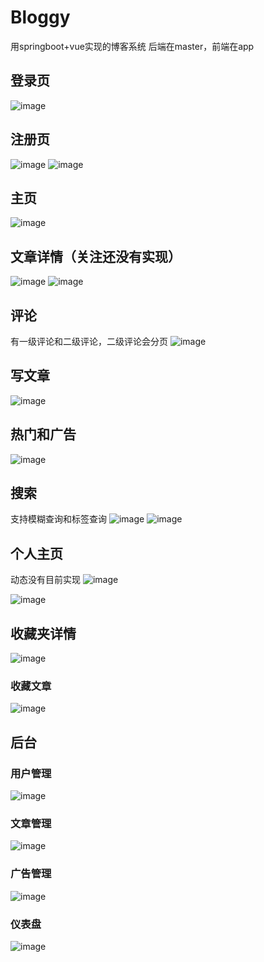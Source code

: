 # Bloggy	
用springboot+vue实现的博客系统
后端在master，前端在app
## 登录页
![image](https://github.com/relzx766/Bloggy/assets/81310484/e1c22e2e-5514-420a-ac2e-bcd258b5b96f)
## 注册页
![image](https://github.com/relzx766/Bloggy/assets/81310484/7ef1e1b7-3fd1-4628-bd3b-55c8a7c73eb1)
![image](https://github.com/relzx766/Bloggy/assets/81310484/adfeb7f0-13d2-4b6e-b255-1d93940d8233)
## 主页
![image](https://github.com/relzx766/Bloggy/assets/81310484/75ece1fb-0972-458d-9f3c-36535458bc85)
## 文章详情（关注还没有实现）
![image](https://github.com/relzx766/Bloggy/assets/81310484/b24ebe42-c195-48e7-962f-0c9d323d81dd)
![image](https://github.com/relzx766/Bloggy/assets/81310484/86b8ac2b-f176-4627-8492-feda0f473410)
## 评论
有一级评论和二级评论，二级评论会分页
![image](https://github.com/relzx766/Bloggy/assets/81310484/e1907bce-2385-49d8-bb15-e38b625b5896)
## 写文章
![image](https://github.com/relzx766/Bloggy/assets/81310484/fb028699-a933-4336-aadf-042d3cdf8118)
## 热门和广告
![image](https://github.com/relzx766/Bloggy/assets/81310484/5c2c6a01-c25a-44e4-96e1-f3d196f15683)
## 搜索
支持模糊查询和标签查询
![image](https://github.com/relzx766/Bloggy/assets/81310484/261ad892-f973-47fa-95a9-99b7977848f1)
![image](https://github.com/relzx766/Bloggy/assets/81310484/0bb13fc0-560f-4661-97b2-283b19bff9d5)

## 个人主页
动态没有目前实现
![image](https://github.com/relzx766/Bloggy/assets/81310484/c06bef49-1f87-4989-b1b5-462ca8ffd201)

![image](https://github.com/relzx766/Bloggy/assets/81310484/fa337d29-4cb6-4f63-84fe-aa2d2816b117)
## 收藏夹详情
![image](https://github.com/relzx766/Bloggy/assets/81310484/ded09b9d-154a-4028-b573-354b2a0f8e6d)
### 收藏文章
![image](https://github.com/relzx766/Bloggy/assets/81310484/487a3bd0-9a6f-48be-84c6-355f1f64343a)
## 后台
### 用户管理
![image](https://github.com/relzx766/Bloggy/assets/81310484/711ea556-d131-4879-a02e-db753262c61f)

### 文章管理
![image](https://github.com/relzx766/Bloggy/assets/81310484/4d58d7de-0e1e-4670-9d10-456344d7f66c)

### 广告管理
![image](https://github.com/relzx766/Bloggy/assets/81310484/83544985-da53-4caf-9e5e-83eb2f03ec7c)

### 仪表盘
![image](https://github.com/relzx766/Bloggy/assets/81310484/ed620fe9-76d8-43e1-bbc7-e4b8c256a47f)


